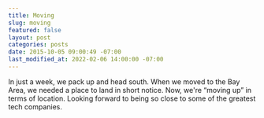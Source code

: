```yaml
---
title: Moving
slug: moving
featured: false
layout: post
categories: posts
date: 2015-10-05 09:00:49 -07:00
last_modified_at: 2022-02-06 14:00:00 -07:00
---
```


In just a week, we pack up and head south. When we moved to the Bay Area, we needed a place to land in short notice. Now, we're “moving up” in terms of location. Looking forward to being so close to some of the greatest tech companies.

